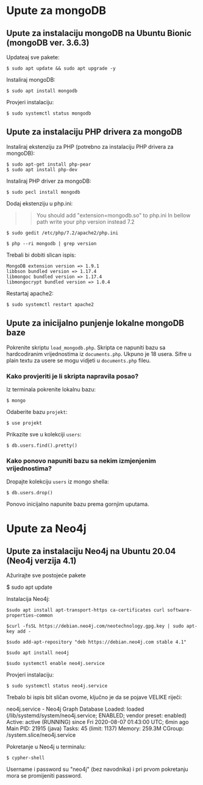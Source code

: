 # Upute za mongoDB

## Upute za instalaciju mongoDB na Ubuntu Bionic (mongoDB ver. 3.6.3)

Updateaj sve pakete:

```
$ sudo apt update && sudo apt upgrade -y
```

Instaliraj mongoDB:

```
$ sudo apt install mongodb
```

Provjeri instalaciju:

```
$ sudo systemctl status mongodb
```

## Upute za instalaciju PHP drivera za mongoDB

Instaliraj ekstenziju za PHP (potrebno za instalaciju PHP drivera za mongoDB):

```
$ sudo apt-get install php-pear
$ sudo apt install php-dev
```

Instaliraj PHP driver za mongoDB:

```
$ sudo pecl install mongodb
```

Dodaj ekstenziju u php.ini:

> > You should add "extension=mongodb.so" to php.ini
> > In bellow path write your php version instead 7.2

```
$ sudo gedit /etc/php/7.2/apache2/php.ini
```

```
$ php --ri mongodb | grep version
```

Trebali bi dobiti slican ispis:

```
MongoDB extension version => 1.9.1
libbson bundled version => 1.17.4
libmongoc bundled version => 1.17.4
libmongocrypt bundled version => 1.0.4
```

Restartaj apache2:

```
$ sudo systemctl restart apache2
```

## Upute za inicijalno punjenje lokalne mongoDB baze

Pokrenite skriptu `load_mongodb.php`. Skripta ce napuniti bazu sa hardcodiranim vrijednostima iz `documents.php`.
Ukpuno je 18 usera.
Sifre u plain textu za usere se mogu vidjeti u `documents.php` fileu.

### Kako provjeriti je li skripta napravila posao?

Iz terminala pokrenite lokalnu bazu:

```
$ mongo
```

Odaberite bazu `projekt`:

```
$ use projekt
```

Prikazite sve u kolekciji `users`:

```
$ db.users.find().pretty()
```

### Kako ponovo napuniti bazu sa nekim izmjenjenim vrijednostima?

Dropajte kolekciju `users` iz mongo shella:

```
$ db.users.drop()
```

Ponovo inicijalno napunite bazu prema gornjim uputama.


# Upute za Neo4j

## Upute za instalaciju Neo4j na Ubuntu 20.04 (Neo4j verzija 4.1)

Ažurirajte sve postojeće pakete

$ sudo apt update

Instalacija Neo4j:
```
$sudo apt install apt-transport-https ca-certificates curl software-properties-common

$curl -fsSL https://debian.neo4j.com/neotechnology.gpg.key | sudo apt-key add -

$sudo add-apt-repository "deb https://debian.neo4j.com stable 4.1"

$sudo apt install neo4j

$sudo systemctl enable neo4j.service
```
Provjeri instalaciju:
```
$ sudo systemctl status neo4j.service
```
 Trebalo bi ispis bit sličan ovome, ključno je da se pojave VELIKE riječi:

  neo4j.service - Neo4j Graph Database
     Loaded: loaded (/lib/systemd/system/neo4j.service; ENABLED; vendor preset: enabled)
     Active: active (RUNNING) since Fri 2020-08-07 01:43:00 UTC; 6min ago
   Main PID: 21915 (java)
      Tasks: 45 (limit: 1137)
     Memory: 259.3M
     CGroup: /system.slice/neo4j.service

Pokretanje u Neo4j u terminalu:
```
$ cypher-shell
```
Username i password su "neo4j" (bez navodnika) i pri prvom pokretanju mora se promijeniti password.
